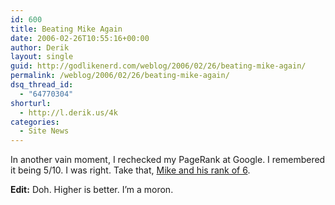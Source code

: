 ```yaml
---
id: 600
title: Beating Mike Again
date: 2006-02-26T10:55:16+00:00
author: Derik
layout: single
guid: http://godlikenerd.com/weblog/2006/02/26/beating-mike-again/
permalink: /weblog/2006/02/26/beating-mike-again/
dsq_thread_id:
  - "64770304"
shorturl:
  - http://l.derik.us/4k
categories:
  - Site News
---
```

In another vain moment, I rechecked my PageRank at Google. I remembered it being 5/10. I was right. Take that, [Mike and his rank of 6](http://www.planetmike.com/blog/2006/02/24#pagerank).

**Edit:** Doh. Higher is better. I&#8217;m a moron.